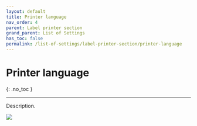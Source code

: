 ```yaml
---
layout: default
title: Printer language
nav_order: 4
parent: Label printer section
grand_parent: List of Settings
has_toc: false
permalink: /list-of-settings/label-printer-section/printer-language
---
```


# Printer language
{: .no_toc }

---

Description.

![](/orderlord-help-kds/assets/images/kds/section_kitchen_history_1.png)